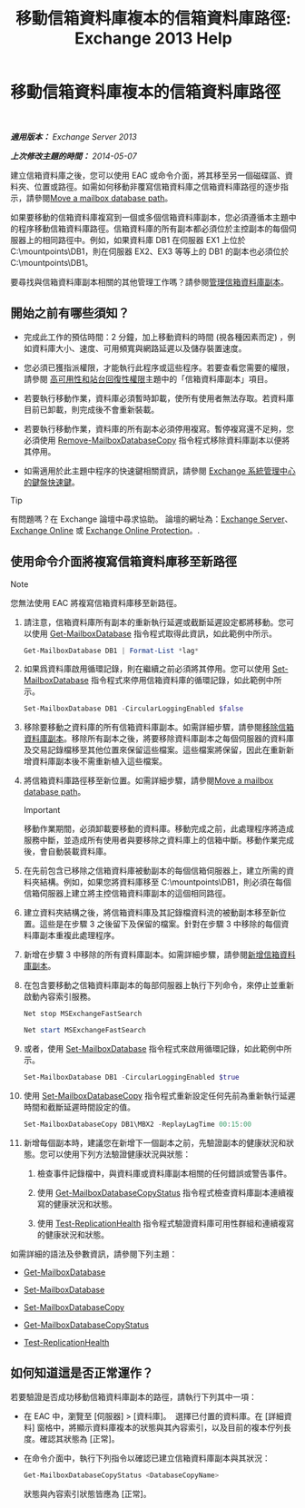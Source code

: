 ﻿---
title: '移動信箱資料庫複本的信箱資料庫路徑: Exchange 2013 Help'
TOCTitle: 移動信箱資料庫複本的信箱資料庫路徑
ms:assetid: 324f255c-d95d-4a8a-a134-c8cee5c5b9cb
ms:mtpsurl: https://technet.microsoft.com/zh-tw/library/Dd979782(v=EXCHG.150)
ms:contentKeyID: 50472811
ms.date: 05/21/2018
mtps_version: v=EXCHG.150
ms.translationtype: MT
---

# 移動信箱資料庫複本的信箱資料庫路徑

 

_**適用版本：** Exchange Server 2013_

_**上次修改主題的時間：** 2014-05-07_

建立信箱資料庫之後，您可以使用 EAC 或命令介面，將其移至另一個磁碟區、資料夾、位置或路徑。如需如何移動非覆寫信箱資料庫之信箱資料庫路徑的逐步指示，請參閱[Move a mailbox database path](manage-mailbox-databases-in-exchange-2013-exchange-2013-help.md)。

如果要移動的信箱資料庫複寫到一個或多個信箱資料庫副本，您必須遵循本主題中的程序移動信箱資料庫路徑。信箱資料庫的所有副本都必須位於主控副本的每個伺服器上的相同路徑中。例如，如果資料庫 DB1 在伺服器 EX1 上位於 C:\\mountpoints\\DB1，則在伺服器 EX2、EX3 等等上的 DB1 的副本也必須位於 C:\\mountpoints\\DB1。

要尋找與信箱資料庫副本相關的其他管理工作嗎？請參閱[管理信箱資料庫副本](managing-mailbox-database-copies-exchange-2013-help.md)。

## 開始之前有哪些須知？

  - 完成此工作的預估時間：2 分鐘，加上移動資料的時間 (視各種因素而定) ，例如資料庫大小、速度、可用頻寬與網路延遲以及儲存裝置速度。

  - 您必須已獲指派權限，才能執行此程序或這些程序。若要查看您需要的權限，請參閱 [高可用性和站台回復性權限](high-availability-and-site-resilience-permissions-exchange-2013-help.md)主題中的「信箱資料庫副本」項目。

  - 若要執行移動作業，資料庫必須暫時卸載，使所有使用者無法存取。若資料庫目前已卸載，則完成後不會重新裝載。

  - 若要執行移動作業，資料庫的所有副本必須停用複寫。暫停複寫還不足夠，您必須使用 [Remove-MailboxDatabaseCopy](https://technet.microsoft.com/zh-tw/library/dd335119\(v=exchg.150\)) 指令程式移除資料庫副本以便將其停用。

  - 如需適用於此主題中程序的快速鍵相關資訊，請參閱 [Exchange 系統管理中心的鍵盤快速鍵](keyboard-shortcuts-in-the-exchange-admin-center-exchange-online-protection-help.md)。


> [!TIP]  
> 有問題嗎？在 Exchange 論壇中尋求協助。 論壇的網址為：<a href="https://go.microsoft.com/fwlink/p/?linkid=60612">Exchange Server</a>、 <a href="https://go.microsoft.com/fwlink/p/?linkid=267542">Exchange Online</a> 或 <a href="https://go.microsoft.com/fwlink/p/?linkid=285351">Exchange Online Protection</a>。.




## 使用命令介面將複寫信箱資料庫移至新路徑


> [!NOTE]  
> 您無法使用 EAC 將複寫信箱資料庫移至新路徑。




1.  請注意，信箱資料庫所有副本的重新執行延遲或截斷延遲設定都將移動。您可以使用 [Get-MailboxDatabase](https://technet.microsoft.com/zh-tw/library/bb124924\(v=exchg.150\)) 指令程式取得此資訊，如此範例中所示。
    
    ```powershell
    Get-MailboxDatabase DB1 | Format-List *lag*
    ```

2.  如果爲資料庫啟用循環記錄，則在繼續之前必須將其停用。您可以使用 [Set-MailboxDatabase](https://technet.microsoft.com/zh-tw/library/bb123971\(v=exchg.150\)) 指令程式來停用信箱資料庫的循環記錄，如此範例中所示。
    
    ```powershell
    Set-MailboxDatabase DB1 -CircularLoggingEnabled $false
    ```

3.  移除要移動之資料庫的所有信箱資料庫副本。如需詳細步驟，請參閱[移除信箱資料庫副本](remove-a-mailbox-database-copy-exchange-2013-help.md)。移除所有副本之後，將要移除資料庫副本之每個伺服器的資料庫及交易記錄檔移至其他位置來保留這些檔案。這些檔案將保留，因此在重新新增資料庫副本後不需重新植入這些檔案。

4.  將信箱資料庫路徑移至新位置。如需詳細步驟，請參閱[Move a mailbox database path](manage-mailbox-databases-in-exchange-2013-exchange-2013-help.md)。
    
    > [!IMPORTANT]  
    > 移動作業期間，必須卸載要移動的資料庫。移動完成之前，此處理程序將造成服務中斷，並造成所有使用者與要移除之資料庫上的信箱中斷。移動作業完成後，會自動裝載資料庫。


5.  在先前包含已移除之信箱資料庫被動副本的每個信箱伺服器上，建立所需的資料夾結構。例如，如果您將資料庫移至 C:\\mountpoints\\DB1，則必須在每個信箱伺服器上建立將主控信箱資料庫副本的這個相同路徑。

6.  建立資料夾結構之後，將信箱資料庫及其記錄檔資料流的被動副本移至新位置。這些是在步驟 3 之後留下及保留的檔案。針對在步驟 3 中移除的每個資料庫副本重複此處理程序。

7.  新增在步驟 3 中移除的所有資料庫副本。如需詳細步驟，請參閱[新增信箱資料庫副本](add-a-mailbox-database-copy-exchange-2013-help.md)。

8.  在包含要移動之信箱資料庫副本的每部伺服器上執行下列命令，來停止並重新啟動內容索引服務。
    
    ```powershell
    Net stop MSExchangeFastSearch
    ```
    ```powershell
    Net start MSExchangeFastSearch
    ```

9.  或者，使用 [Set-MailboxDatabase](https://technet.microsoft.com/zh-tw/library/bb123971\(v=exchg.150\)) 指令程式來啟用循環記錄，如此範例中所示。
    
    ```powershell
    Set-MailboxDatabase DB1 -CircularLoggingEnabled $true
    ```

10. 使用 [Set-MailboxDatabaseCopy](https://technet.microsoft.com/zh-tw/library/dd298104\(v=exchg.150\)) 指令程式重新設定任何先前為重新執行延遲時間和截斷延遲時間設定的值。
    
    ```powershell
    Set-MailboxDatabaseCopy DB1\MBX2 -ReplayLagTime 00:15:00
    ```

11. 新增每個副本時，建議您在新增下一個副本之前，先驗證副本的健康狀況和狀態。您可以使用下列方法驗證健康狀況與狀態：
    
    1.  檢查事件記錄檔中，與資料庫或資料庫副本相關的任何錯誤或警告事件。
    
    2.  使用 [Get-MailboxDatabaseCopyStatus](https://technet.microsoft.com/zh-tw/library/dd298044\(v=exchg.150\)) 指令程式檢查資料庫副本連續複寫的健康狀況和狀態。
    
    3.  使用 [Test-ReplicationHealth](https://technet.microsoft.com/zh-tw/library/bb691314\(v=exchg.150\)) 指令程式驗證資料庫可用性群組和連續複寫的健康狀況和狀態。

如需詳細的語法及參數資訊，請參閱下列主題：

  - [Get-MailboxDatabase](https://technet.microsoft.com/zh-tw/library/bb124924\(v=exchg.150\))

  - [Set-MailboxDatabase](https://technet.microsoft.com/zh-tw/library/bb123971\(v=exchg.150\))

  - [Set-MailboxDatabaseCopy](https://technet.microsoft.com/zh-tw/library/dd298104\(v=exchg.150\))

  - [Get-MailboxDatabaseCopyStatus](https://technet.microsoft.com/zh-tw/library/dd298044\(v=exchg.150\))

  - [Test-ReplicationHealth](https://technet.microsoft.com/zh-tw/library/bb691314\(v=exchg.150\))

## 如何知道這是否正常運作？

若要驗證是否成功移動信箱資料庫副本的路徑，請執行下列其中一項：

  - 在 EAC 中，瀏覽至 \[伺服器\] \> \[資料庫\]。  選擇已付置的資料庫。在 \[詳細資料\] 窗格中，將顯示資料庫複本的狀態與其內容索引，以及目前的複本佇列長度。確認其狀態為 \[正常\]。

  - 在命令介面中，執行下列指令以確認已建立信箱資料庫副本與其狀況：
    
    ```powershell
    Get-MailboxDatabaseCopyStatus <DatabaseCopyName>
    ```
    
    狀態與內容索引狀態皆應為 \[正常\]。

